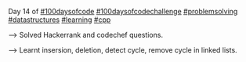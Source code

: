 Day 14 of [#100daysofcode](https://www.linkedin.com/feed/hashtag/?keywords=100daysofcode&highlightedUpdateUrns=urn%3Ali%3Aactivity%3A6973685364628611072&lipi=urn%3Ali%3Apage%3Ad_flagship3_profile_view_base_recent_activity_details_shares%3BYopT%2BXxeTfGPdg1eBsrKRA%3D%3D) [#100daysofcodechallenge](https://www.linkedin.com/feed/hashtag/?keywords=100daysofcodechallenge&highlightedUpdateUrns=urn%3Ali%3Aactivity%3A6973685364628611072&lipi=urn%3Ali%3Apage%3Ad_flagship3_profile_view_base_recent_activity_details_shares%3BYopT%2BXxeTfGPdg1eBsrKRA%3D%3D) [#problemsolving](https://www.linkedin.com/feed/hashtag/?keywords=problemsolving&highlightedUpdateUrns=urn%3Ali%3Aactivity%3A6973685364628611072&lipi=urn%3Ali%3Apage%3Ad_flagship3_profile_view_base_recent_activity_details_shares%3BYopT%2BXxeTfGPdg1eBsrKRA%3D%3D) [#datastructures](https://www.linkedin.com/feed/hashtag/?keywords=datastructures&highlightedUpdateUrns=urn%3Ali%3Aactivity%3A6973685364628611072&lipi=urn%3Ali%3Apage%3Ad_flagship3_profile_view_base_recent_activity_details_shares%3BYopT%2BXxeTfGPdg1eBsrKRA%3D%3D) [#learning](https://www.linkedin.com/feed/hashtag/?keywords=learning&highlightedUpdateUrns=urn%3Ali%3Aactivity%3A6973685364628611072&lipi=urn%3Ali%3Apage%3Ad_flagship3_profile_view_base_recent_activity_details_shares%3BYopT%2BXxeTfGPdg1eBsrKRA%3D%3D) [#cpp](https://www.linkedin.com/feed/hashtag/?keywords=cpp&highlightedUpdateUrns=urn%3Ali%3Aactivity%3A6973685364628611072&lipi=urn%3Ali%3Apage%3Ad_flagship3_profile_view_base_recent_activity_details_shares%3BYopT%2BXxeTfGPdg1eBsrKRA%3D%3D)

--> Solved Hackerrank and codechef questions.

--> Learnt insersion, deletion, detect cycle, remove cycle in linked lists.

